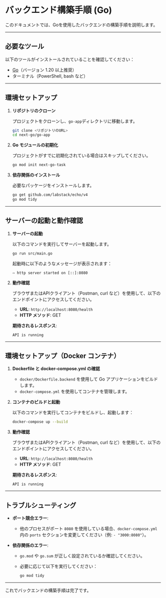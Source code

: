 # バックエンド構築手順 (Go)

このドキュメントでは、Goを使用したバックエンドの構築手順を説明します。

---

## 必要なツール

以下のツールがインストールされていることを確認してください：

- [Go](https://go.dev/dl/)（バージョン 1.20 以上推奨）
- ターミナル（PowerShell, bash など）

---

## 環境セットアップ

1. **リポジトリのクローン**

   プロジェクトをクローンし、`go-app`ディレクトリに移動します。

   ```bash
   git clone <リポジトリのURL>
   cd next-go/go-app
   ```

2. **Go モジュールの初期化**

   プロジェクトがすでに初期化されている場合はスキップしてください。

   ```bash
   go mod init next-go-task
   ```

3. **依存関係のインストール**

   必要なパッケージをインストールします。

   ```bash
   go get github.com/labstack/echo/v4
   go mod tidy
   ```

---

## サーバーの起動と動作確認

1. **サーバーの起動**

   以下のコマンドを実行してサーバーを起動します。

   ```bash
   go run src/main.go
   ```

   起動時に以下のようなメッセージが表示されます：

   ```
   ⇨ http server started on [::]:8080
   ```

2. **動作確認**

   ブラウザまたはAPIクライアント（Postman, curl など）を使用して、以下のエンドポイントにアクセスしてください。

   - **URL**: `http://localhost:8080/health`
   - **HTTP メソッド**: GET

   **期待されるレスポンス**:

   ```text
   API is running
   ```

---

## 環境セットアップ（Docker コンテナ）

1. **Dockerfile と docker-compose.yml の確認**

   - `docker/Dockerfile.backend` を使用して Go アプリケーションをビルドします。
   - `docker-compose.yml` を使用してコンテナを管理します。

2. **コンテナのビルドと起動**

   以下のコマンドを実行してコンテナをビルドし、起動します：

   ```bash
   docker-compose up --build
   ```

3. **動作確認**

   ブラウザまたはAPIクライアント（Postman, curl など）を使用して、以下のエンドポイントにアクセスしてください。

   - **URL**: `http://localhost:8080/health`
   - **HTTP メソッド**: GET

   **期待されるレスポンス**:

   ```text
   API is running
   ```

---

## トラブルシューティング

- **ポート競合エラー**:

  - 他のプロセスがポート `8080` を使用している場合、`docker-compose.yml` 内の `ports` セクションを変更してください（例: `- "3000:8080"`）。

- **依存関係のエラー**:

  - `go.mod` や `go.sum` が正しく設定されているか確認してください。
  - 必要に応じて以下を実行してください：

    ```bash
    go mod tidy
    ```

---

これでバックエンドの構築手順は完了です。